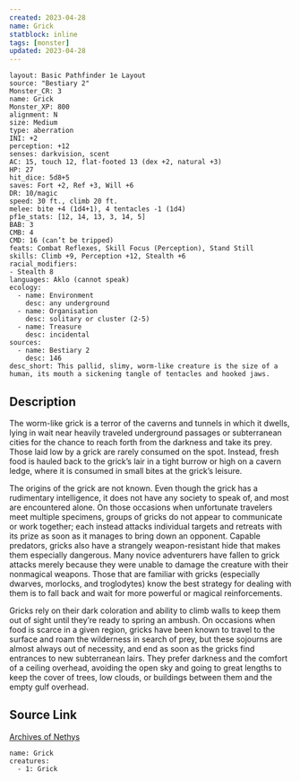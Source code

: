 ```yaml
---
created: 2023-04-28
name: Grick
statblock: inline
tags: [monster]
updated: 2023-04-28
---
```

```statblock
layout: Basic Pathfinder 1e Layout
source: "Bestiary 2"
Monster_CR: 3
name: Grick
Monster_XP: 800
alignment: N
size: Medium
type: aberration
INI: +2
perception: +12
senses: darkvision, scent
AC: 15, touch 12, flat-footed 13 (dex +2, natural +3)
HP: 27
hit_dice: 5d8+5
saves: Fort +2, Ref +3, Will +6
DR: 10/magic
speed: 30 ft., climb 20 ft.
melee: bite +4 (1d4+1), 4 tentacles -1 (1d4)
pf1e_stats: [12, 14, 13, 3, 14, 5]
BAB: 3
CMB: 4
CMD: 16 (can’t be tripped)
feats: Combat Reflexes, Skill Focus (Perception), Stand Still
skills: Climb +9, Perception +12, Stealth +6
racial_modifiers:
- Stealth 8
languages: Aklo (cannot speak)
ecology:
  - name: Environment
    desc: any underground
  - name: Organisation
    desc: solitary or cluster (2-5)
  - name: Treasure
    desc: incidental
sources:
  - name: Bestiary 2
    desc: 146
desc_short: This pallid, slimy, worm-like creature is the size of a human, its mouth a sickening tangle of tentacles and hooked jaws.
```
## Description
The worm-like grick is a terror of the caverns and tunnels in which it dwells, lying in wait near heavily traveled underground passages or subterranean cities for the chance to reach forth from the darkness and take its prey. Those laid low by a grick are rarely consumed on the spot. Instead, fresh food is hauled back to the grick’s lair in a tight burrow or high on a cavern ledge, where it is consumed in small bites at the grick’s leisure.

The origins of the grick are not known. Even though the grick has a rudimentary intelligence, it does not have any society to speak of, and most are encountered alone. On those occasions when unfortunate travelers meet multiple specimens, groups of gricks do not appear to communicate or work together; each instead attacks individual targets and retreats with its prize as soon as it manages to bring down an opponent. Capable predators, gricks also have a strangely weapon-resistant hide that makes them especially dangerous. Many novice adventurers have fallen to grick attacks merely because they were unable to damage the creature with their nonmagical weapons. Those that are familiar with gricks (especially dwarves, morlocks, and troglodytes) know the best strategy for dealing with them is to fall back and wait for more powerful or magical reinforcements.

Gricks rely on their dark coloration and ability to climb walls to keep them out of sight until they’re ready to spring an ambush. On occasions when food is scarce in a given region, gricks have been known to travel to the surface and roam the wilderness in search of prey, but these sojourns are almost always out of necessity, and end as soon as the gricks find entrances to new subterranean lairs. They prefer darkness and the comfort of a ceiling overhead, avoiding the open sky and going to great lengths to keep the cover of trees, low clouds, or buildings between them and the empty gulf overhead.
## Source Link
[Archives of Nethys](https://aonprd.com/MonsterDisplay.aspx?ItemName=Grick)
```encounter-table
name: Grick
creatures:
  - 1: Grick
```
